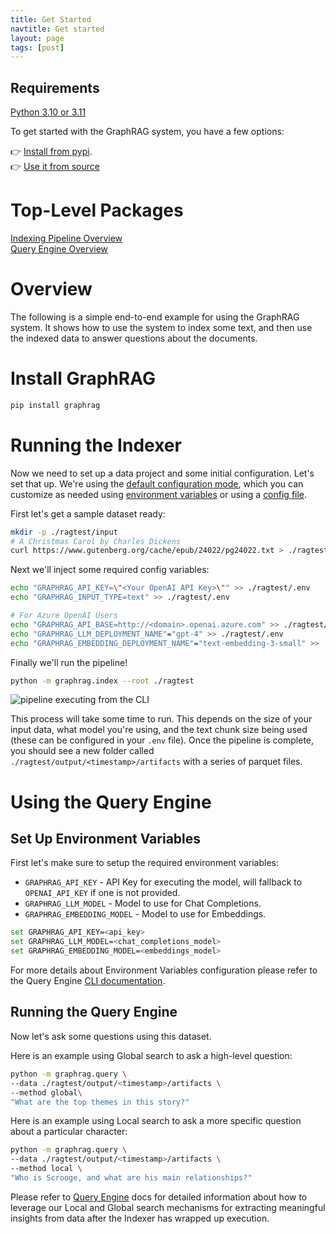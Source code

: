 ```yaml
---
title: Get Started
navtitle: Get started
layout: page
tags: [post]
---
```


## Requirements

[Python 3.10 or 3.11](https://www.python.org/downloads/)

To get started with the GraphRAG system, you have a few options:

👉 [Install from pypi](https://pypi.org/project/graphrag/). <br/>
👉 [Use it from source](../developing)<br/>

# Top-Level Packages

[Indexing Pipeline Overview](../_index/overview)<br/>
[Query Engine Overview](../_query/overview)

# Overview

The following is a simple end-to-end example for using the GraphRAG system.
It shows how to use the system to index some text, and then use the indexed data to answer questions about the documents.

# Install GraphRAG

```bash
pip install graphrag
```

# Running the Indexer

Now we need to set up a data project and some initial configuration. Let's set that up. We're using the [default configuration mode](/_posts/_config/overview/), which you can customize as needed using [environment variables](/_posts/_config/env_vars/) or using a [config file](/_posts/_config/json_yaml/).

First let's get a sample dataset ready:

```sh
mkdir -p ./ragtest/input
# A Christmas Carol by Charles Dickens
curl https://www.gutenberg.org/cache/epub/24022/pg24022.txt > ./ragtest/input/book.txt
```

Next we'll inject some required config variables:

```sh
echo "GRAPHRAG_API_KEY=\"<Your OpenAI API Key>\"" >> ./ragtest/.env
echo "GRAPHRAG_INPUT_TYPE=text" >> ./ragtest/.env

# For Azure OpenAI Users
echo "GRAPHRAG_API_BASE=http://<domain>.openai.azure.com" >> ./ragtest/.env
echo "GRAPHRAG_LLM_DEPLOYMENT_NAME"="gpt-4" >> ./ragtest/.env
echo "GRAPHRAG_EMBEDDING_DEPLOYMENT_NAME"="text-embedding-3-small" >> ./ragtest/.env
```

Finally we'll run the pipeline!

```sh
python -m graphrag.index --root ./ragtest
```

![pipeline executing from the CLI](/img/pipeline-running.png)

This process will take some time to run. This depends on the size of your input data, what model you're using, and the text chunk size being used (these can be configured in your `.env` file).
Once the pipeline is complete, you should see a new folder called `./ragtest/output/<timestamp>/artifacts` with a series of parquet files.

# Using the Query Engine

## Set Up Environment Variables

First let's make sure to setup the required environment variables:

- `GRAPHRAG_API_KEY` - API Key for executing the model, will fallback to `OPENAI_API_KEY` if one is not provided.
- `GRAPHRAG_LLM_MODEL` - Model to use for Chat Completions.
- `GRAPHRAG_EMBEDDING_MODEL` - Model to use for Embeddings.

```sh
set GRAPHRAG_API_KEY=<api_key>
set GRAPHRAG_LLM_MODEL=<chat_completions_model>
set GRAPHRAG_EMBEDDING_MODEL=<embeddings_model>
```

For more details about Environment Variables configuration please refer to the Query Engine [CLI documentation](../_query/3-cli).

## Running the Query Engine

Now let's ask some questions using this dataset.

Here is an example using Global search to ask a high-level question:

```sh
python -m graphrag.query \
--data ./ragtest/output/<timestamp>/artifacts \
--method global\
"What are the top themes in this story?"
```

Here is an example using Local search to ask a more specific question about a particular character:

```sh
python -m graphrag.query \
--data ./ragtest/output/<timestamp>/artifacts \
--method local \
"Who is Scrooge, and what are his main relationships?"
```

Please refer to [Query Engine](../_query/overview) docs for detailed information about how to leverage our Local and Global search mechanisms for extracting meaningful insights from data after the Indexer has wrapped up execution.
